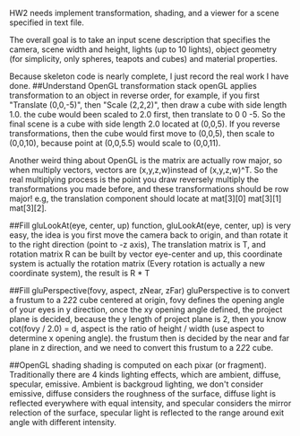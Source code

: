 HW2 needs implement transformation, shading, and a viewer for a scene specified in text file.

The overall goal is to take an input scene description that specifies the camera, scene width and height,
lights (up to 10 lights), object geometry (for simplicity, only spheres, teapots and cubes) and material
properties.

Because skeleton code is nearly complete, I just record the real work I have done.
##Understand OpenGL transformation stack
openGL applies transformation to an object in reverse order, for example, if you first "Translate (0,0,-5)", then "Scale (2,2,2)", then draw a cube with side length 1.0. the cube would been scaled to 2.0 first, then translate to 0 0 -5. So the final scene is a cube with side length 2.0 located at (0,0,5). If you reverse transformations, then the cube would first move to (0,0,5), then scale to (0,0,10), because point at (0,0,5.5) would scale to (0,0,11).

Another weird thing about OpenGL is the matrix are actually row major, so when multiply vectors, vectors are (x,y,z,w)instead of (x,y,z,w)^T. So the real multiplying process is the point you draw reversely multiply the transformations you made before, and these transformations should be row major! e.g, the translation component should locate at mat[3][0] mat[3][1] mat[3][2].

##Fill gluLookAt(eye, center, up) function, 
gluLookAt(eye, center, up) is very easy, the idea is you first move the camera back to origin, and than rotate
it to the right direction (point to -z axis), The translation matrix is T, and rotation matrix R can be built by
vector eye-center and up, this coordinate system is actually the rotation matrix (Every rotation is actually a new coordinate system), the result is R * T

##Fill gluPerspective(fovy, aspect, zNear, zFar)
gluPerspective is to convert a frustum to a 2*2*2 cube centered at origin, fovy defines the opening angle of your eyes
in y direction, once the xy opening angle defined, the project plane is decided, because the y length of project plane is 2, then you know cot(fovy / 2.0) = d, aspect is the ratio of height / width (use aspect to determine x opening angle). the frustum then is decided by the near and far plane in z direction, and we need to convert this frustum to a 2*2*2 cube.

##OpenGL shading
shading is computed on each pixar (or fragment). Traditionally there are 4 kinds lighting effects, which are ambient, diffuse, specular, emissive. Ambient is backgroud lighting, we don't consider emissive, diffuse considers the roughness of the surface, diffuse light is reflected everywhere with equal intensity, and specular considers the mirror relection of the surface, specular light is reflected to the range around exit angle with different intensity.






